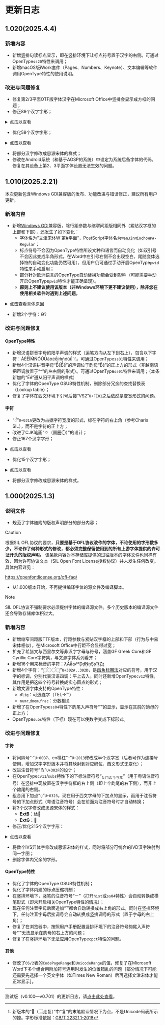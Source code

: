 # 更新日志
## 1.020(2025.4.4)
### 新增内容
- 新增竖排句读标点显示，即在竖排环境下让标点符号置于汉字的右侧。可通过OpenType`ss20`特性来调用；
- 新增macOS版iWork套件（Pages、Numbers、Keynote）、文本编辑等软件调用OpenType特性的使用说明。
### 改进与问题修复
- 修复第2/3平面OTF版字体汉字在Microsoft Office中竖排会显示成方框的问题；
- 修正88个汉字字形；
<details>
<summary>点击以查看</summary>

-   - **URO**：儛嗶嘸墲幠廡憮撫橅橆殔滭潕無璑畢瞴箣腄膴蕪蟂蟱躌鄦隷隸鞸驆魓
    - **ExtA**：㳟㶗㷻㼢䉑䌓䙇䟆䬛
    - **ExtB**：𠑉𠑋𠔉†𠡚𠦝†𠴍𢆨𢚹𢯨𢴜𢶢𢹇𢹉𢿹𣘽𣭃𤃧𤏬𤡘𤺟𥓶𥢄𥢉𥿵𦅮𦑃𦓡𦢶𦹰𦹺𦼝𧀍𧻐𨬊𩁲𩻐
    - **ExtC**：𪹟𫇂𫏢
    - **ExtE**：𬅳𬟃
    - **ExtH**：𱍸𱜠
    - **Comp**：洛
    - **CompSup**：㡢慌
    - **IVS**：嗶󠄀`55F6 E0100`、逢󠄂`9022 E0102/E0103`、逢󠄄`9022 E0104`
    - 画†的汉字仅默认映射的字形发生改变，Unicode码表字形（`cv01`）和GB 18030-2022字形（`cv02`）都不变。
</details>

- 优化58个汉字字形；
<details>
<summary>点击以查看</summary>

-   - **URO**：丷†侭刱南†喃†喚坯垗塛塨奐婻†寏恭愌揇†換擜‡暔柸楠†橌橗渙湳†潀烬煥煵†献瑈瑍瘓籤罱腩†荵萳蘂蝻†諵†谳§贃轗遖†隠鱤鵡
    - **ExtA**：㑲㓓†㣮†㵜†䈒䊖†䋻†䌾†
    - **ExtB**：𤩽‡
    - **ExtC**：𪩘§
    - 画†的汉字默认映射的字形发生改变和GB 18030-2022字形（`cv02`）都发生改变，而Unicode码表字形（`cv01`）不变。
    - 画‡的汉字默认仅默认映射的字形发生改变，Unicode码表字形（`cv01`）和GB 18030-2022字形（`cv02`）都不变。
    - 画§的汉字默认映射的字形发生改变和Unicode码表字形（`cv01`）都发生改变，而GB 18030-2022字形（`cv02`）不变。
</details>

- 将部分汉字修改成思源宋体的样式；
- 修改在Android系统（和基于AOSP的系统）中设定为系统后备字体的代码，修复在其设备上第2、3平面字体设置无法生效的问题。

## 1.010(2025.2.21)
本次更新包含Windows GDI兼容版的发布、功能改进与错误修正，建议所有用户更新。
### 新增内容
- 新增[Windows GDI](https://learn.microsoft.com/zh-cn/windows/win32/gdi/windows-gdi)兼容版，除行距参数与缩窄间距版相同外（紧贴汉字框的上部和下部），还发生了如下变化：
    - 字体名为“文津宋体W 第#平面”，PostScript字体名为`WenJinMinchoWP#-Regular`；
    - 标点符号不会因为OpenType特性所设文种和语言而自动变化（如双引号不会因此变成半角形式，在Word中左引号右侧不会出现空白，尾随变体选择符的自动变化功能仍然可用），但用户仍可通过手动开启OpenType`pwid`特性来手动启用；
    - 部分针对欧洲语言的OpenType自动替换功能会受到影响（可能需要手动开启OpenType`pwid`特性才能正确呈现）。
    - **原则上不建议使用该版本（非Windows环境下更不建议使用），除非您在使用相关软件时遇到上述问题。**
<details>
<summary>点击查看具体原因</summary>

> 由于Windows GDI接口配备的Uniscribe塑形引擎（相对于HarfBuzz）会默认把一段文字（即便该文字都是中文文段）设定为拉丁文文种，而文津宋体支持在西文环境下标点符号形式的自动转换功能（默认适用于中文的全角形式→**适用于西文的变宽形式**），因此在这种环境下，一些标点符号会自动转换为西文的样式。
> 
> 一些应用程序（如Word 2010、BabelStone Pad）使用GDI接口，因此在GDI环境下，引号会被显示为西文形式，在Word 2010中会造成左引号位于左侧，且空出一段空白的情况。
>
> 基于[DirectWrite](https://learn.microsoft.com/zh-cn/windows/win32/directwrite/introducing-directwrite)、HarfBuzz环境的文本无此问题（如Word 2013+、Google Chrome、Linux图形界面）。
>
> PS. 基于注册表的字体回退配置**仅对Windows GDI有效**，针对DirectWrite的全局字体回退配置暂无解决方法，需要软件开发者自行设置回退字体（或相关可配置选项）。
</details>
    
- 新增2个字符：ƏɁ
### 改进与问题修复
#### OpenType特性
- 新增汉语拼音字母的阳平声调的样式（运笔方向从左下到右上），包含以下字符：ÁÉẾÍḾŃÓÚǗáάéếíḿńóúǘ´◌́。可通过OpenType`ss01`特性来调用；
- 新增4个汉语拼音字母“ẾếỀề”的声调位于韵母“Êê”的正上方的形式（非越南语把声调放置于“^”的左右侧的形式）。可通过OpenType`ss01`特性来调用；（本条新加的“Ếế”遵从阳平声调的样式）
- 优化了字体的OpenType GSUB特性机制，删除部分冗余的查找替换表（Lookup table）；
- 修复了字体在西文环境下引号后接“VS2”`U+FE01`之后依然是变宽形式的问题。
#### 字符
- “◌̚”`U+031A`更改为占据字符宽度的形式，标在字符的右上角（参考Charis SIL），而不是字符的正上方；
- 改进了CJK笔画“㇣（圆圈〇）”的设计；
- 修正167个汉字字形；
<details>
<summary>点击以查看</summary>

-   - **URO**：捄殏皳盚脙莍蛷銶鯄
    - **ExtB**：𠬞𣅨𣠅𣠬𣷚
    - **ExtC**：𪬆𪬢𪰗𪳸𪺑𪾷𪾹𫌾𫐲𫓡
    - **ExtF**：𬾒𬾙𬾩𭁃𭁏𭆘𭋑𭌘𭌧𭎋𭎾𭏽𭑢𭓰𭗆𭗤𭗴𭘰𭟚𭠌𭣏𭤬𭧊𭧧𭧾𭩝𭭌𭱳𭲬𭲲𭲼𭶖𭶣𭹬𭻠𭻡𭻢𭻹𭾼𭿾𮀌𮁅𮁬𮂉𮂓𮂵𮃡𮆔𮆝𮆬𮈺𮋆𮋍𮋎𮍷𮎭𮐣𮓝𮓭𮕯𮙀𮙢𮛿𮜧𮠙𮠛𮠵𮠽𮡍𮡓𮢂𮣆𮨃𮨖𮩚𮩫𮩶𮫛𮫩
    - **ExtG**：𰃅𰉕𰎨𰤒𰫸𰭥𰸵𰼘𱆿
    - **ExtH**：𱎷𱏻𱏼𱐞𱑅𱑓𱛰𱛸𱟂𱡔𱤊𱤵𱤷𱧢𱧯𱧵𱨴𱩗𱫎𱯎𱯏𱵭𱷙𱻦𱻾𱼝𱼽𱽃𱽆𱽧𱾊𱾳𱾿𱿃𱿢𲀖𲀶𲁿𲂚𲂥𲅅𲆼𲈯𲉸𲉹𲉿𲊂𲊆𲊉𲊍𲊏𲊑𲊒𲊓𲊢
</details>

- 优化15个汉字字形；
<details>
<summary>点击以查看</summary>

-   - **ExtA**：㐃†㔔‡㪳‡㫈‡
    - **ExtB**：𧼱‡[^1]𩬬𩴕𩿮
    - **ExtC**：𫛷
    - **ExtE**：𫰏
    - **ExtF**：𭶫𮃵𮢥𮣥
    - **ExtH**：𱕴
    - 画†的汉字默认映射的字形和GB 18030-2022字形（`cv02`）都发生改变，Unicode码表字形（`cv01`）不变。
    - 画‡的汉字仅默认映射的字形发生改变，Unicode码表字形（`cv01`）和GB 18030-2022字形（`cv02`）都不变。
</details>

- 将部分汉字修改成思源宋体的样式。

[^1]: 新版本的“𧼱（⿺走复）”中“复”的末笔默认情况下为点，不是Unicode码表所示的捺。字形标准依据：[GB/T 22321.1-2018](https://std.samr.gov.cn/gb/search/gbDetailed?id=71F772D82E29D3A7E05397BE0A0AB82A)

## 1.000(2025.1.3)
### 说明文件
- 规范了字体随附的版权声明部分的部分内容；

> [!CAUTION]
>
> 根据SIL OFL协议的要求，**只要是基于OFL协议改作的字体，不论使用的字形数多少，不论作了何种形式的修改，都必须完整保留使用到的所有上游字体提供的许可证开头的版权声明。** 该条款内容对本存储库提供的过往版本的字体文件也同样有效，因为许可协议文本（SIL Open Font License授权协议）并未发生任何改变。具体内容详见：
>
> https://openfontlicense.org/ofl-faq/
- 从1.000版本开始，不再提供编译字体的源文件及编译脚本。

> [!NOTE]
>
> SIL OFL协议不强制要求必须提供字体的编译源文件。多个历史版本的编译源文件还会导致存储库体积过大。
### 新增内容
- 新增缩窄间距版TTF版本，行距参数与紧贴汉字框的上部和下部（行为与中易宋体相似），在Microsoft Office中行距不会显得过宽；
- 扩充了希腊文与西里尔文等非汉字字母与符号，涵盖GF Greek Core和GF Cyrillic Core字符集，与文源字体系列看齐；
- 新增16个用来标音的字符：ƛǞǟɷᴮᶜḌḍṆṇṢṣṬṭẒẓ
- 新增4个字符：“◌〪◌〫◌〬◌〭”`U+302A..302D`，是[四角标圈法](https://zh.wikipedia.org/wiki/%E7%99%BC%E5%9C%88%E6%B3%95)对应的符号，用于汉字的标调，分别代表汉语四调：平上去入。同时还新增OpenType`cv12`特性，其作用是把这四个符号转换成实心圆点的形式；
- 新增文源字体支持的OpenType特性：
    - `dlig`：可选连字（TEL→℡）
    - `numr`,`dnom`,`frac`：分数相关
- 新增了在OpenType`ss04`特性下韵尾入声符号“˙”的显示，显示在其前的韵母的正上方；
- OpenType`subs`特性（下标）现在可以使数字变成下标形式。
### 改进与问题修复
#### 字符
- 将间隔号“·”`U+00B7`、en横杠“–”`U+2013`修改成半个汉字宽（后者可作为连接号使用，增加汉字字形版本并将其映射到对应码位，西文形式无变化）；
- 改进注音符号“ㄯ”`U+302F`的设计；
- 在OpenType`cv11`/`subs`特性下的下标注音符号“<sub>ㄆㄇㄊㄋㄎㄫ</sub>”（用于粤语注音符号）在竖排中现放置在汉字字符框的右上侧（即上个韵尾的右下侧），而非上个韵尾的右侧。
- 组合用下加点“◌̣”`U+0323`，现在用于西文字母的下加点的显示，而用于注音符号的下加点形式（粤语注音符号）会在前面为注音符号时才自动转换；
- 将3个汉字修改成思源宋体的样式：
    - **ExtB**：𠀤𨮁
    - **ExtG**：𰾺
- 修正/优化215个汉字字形：
<details>
<summary>点击以查看</summary>

-   - **URO**：不伓佖佲侕偄偧優劌厦吢吥呞嚭囨圇堧堵奯孞小徳忈忎忐忝忢忥怘思怣怸恖恥恵悉悡悪悶惀惄惉惎惑惢惣愂愗愛愞愳慿憂憇憑憗憙懟抍抔拿掣揔撑攃暵曖杯柌栭梕梞楳榎檅泌洏洺涶淴澿瀀瀻煗燜爚牎獩瓇皁眳睔瞹硾碝穂穏粫糥罳耎耏肧胹腝苾莵萙薆薬虙蝡覕覟輀輭醓鈈鉰銘鍯鑙阫陾韱顋顖飛騛驥鮞鱫鴓鴯龢龽
    - **ExtA**：㐅㝼㝽㝾㝿㞀㞁㞂㞄㞅㞆㞇㞈㞉㞊㤵㴵㺊䊅䏰䣳
    - **ExtB**：𠐭𡟈†𨎪
    - **ExtC**：𪻚†
    - **ExtE**：𫮩𬚖†
    - **ExtF**：𮍜𮍯𮑤𮝵
    - **ExtG**：𰆥𰥍†
    - **ExtH**：𲄗
    - **IVS**：
        - Base+`U+E0100`：僾󠄀刈󠄀双󠄀啉󠄀啾󠄀得󠄀恁󠄀恷󠄀想󠄀愆󠄀愚󠄀愡󠄀慂󠄀憥󠄀憽󠄀扌󠄀掌󠄀撑󠄀暴󠄀櫌󠄀毛󠄀涊󠄀熄󠄀珎󠄀礻󠄀笔󠄀耄󠄀螅󠄀蟋󠄀鉨󠄀銘󠄀
        - Base+`U+E0100/E0101`：恿󠄀惠󠄀惥󠄀惹󠄀憼󠄀懋󠄀擎󠄀櫖󠄀璦󠄀皧󠄀穗󠄀葸󠄀
        - Base+`U+E0101`：珎󠄁
        - Base+`U+E0102`：忿󠄂
    - 画†的汉字默认映射的字形（与文源宋体看齐）和GB 18030-2022字形（`cv02`）都发生改变，而Unicode码表字形（`cv01`）不变；
</details>

- 将数个IVS异体字修改成思源宋体的样式，同时将部分可统合的IVD汉字映射到同一字图；
- 删除字体内冗余的字形。
#### OpenType特性
- 优化了字体的OpenType GSUB特性机制；
- 优化了字体内建的标点压缩机制；
- 在竖排环境下，竖笔的注音符号“ㄧ”（打开`hist`或`ss04`特性）会自动转换成横笔形式（即未开启相关OpenType特性的情况）；
- 现在任何注音字母后面追加“˙”都会自动转换成右上角的形式，同时在竖排环境下，任何注音字母后接调号会自动转换成竖排调号的形式（置于字母的右上角）；
- 修复了在浏览器中，按照用户手册配置竖排环境下的注音符号韵尾入声符号“˙”无法显示在韵母的右上方的问题；
- 修复了在竖排环境下无法应用OpenType`cpct`特性的问题。
#### 其他
- 修改了`OS/2`表的`CodePageRange`和`UnicodeRange`的值，修复了在Microsoft Word下多个组合用附加符号连用时发生的位置错乱的问题［部分情况下可能还需要先选择一个英文字体（如Times New Roman）后再选择文津宋体才能正常显示］。

---
测试版（v0.100—v0.701）的更新日志，请[点击此处查看](./CHANGELOG-BETA.md)。